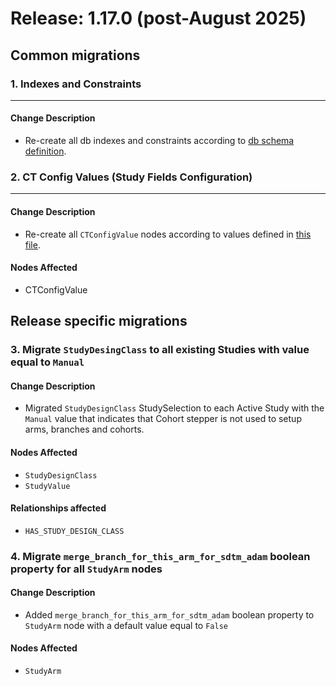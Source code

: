 # Release: 1.17.0 (post-August 2025)

## Common migrations

### 1. Indexes and Constraints
-------------------------------------
#### Change Description
- Re-create all db indexes and constraints according to [db schema definition](https://orgremoved.visualstudio.com/Clinical-MDR/_git/neo4j-mdr-db?path=/db_schema.py&version=GBmain&_a=contents).


### 2. CT Config Values (Study Fields Configuration)
-------------------------------------  
#### Change Description
- Re-create all `CTConfigValue` nodes according to values defined in [this file](https://orgremoved.visualstudio.com/Clinical-MDR/_git/studybuilder-import?path=/datafiles/configuration/study_fields_configuration.csv).

#### Nodes Affected
- CTConfigValue


## Release specific migrations


### 3. Migrate `StudyDesingClass` to all existing Studies with value equal to `Manual`
#### Change Description
- Migrated `StudyDesignClass` StudySelection to each Active Study with the `Manual` value that indicates that Cohort stepper is not used to setup arms, branches and cohorts.

#### Nodes Affected
- `StudyDesignClass`
- `StudyValue`

#### Relationships affected
- `HAS_STUDY_DESIGN_CLASS`


### 4. Migrate `merge_branch_for_this_arm_for_sdtm_adam` boolean property for all `StudyArm` nodes
#### Change Description
- Added `merge_branch_for_this_arm_for_sdtm_adam` boolean property to `StudyArm` node with a default value equal to `False`
#### Nodes Affected
- `StudyArm`

